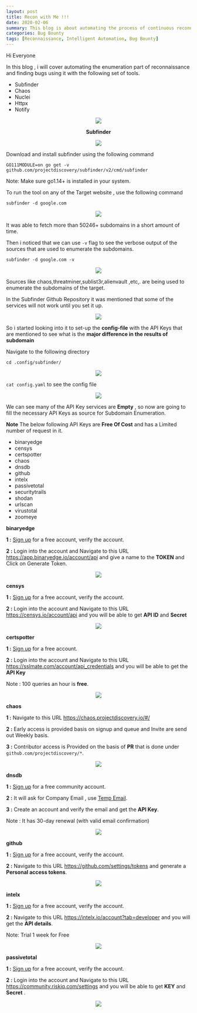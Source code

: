 ```yaml
---
layout: post
title: Recon with Me !!!
date: 2020-02-06
summary: This blog is about automating the process of continuous reconnaissance.
categories: Bug Bounty
tags: [Reconnaissance, Intelligent Automation, Bug Bounty]
---
```


Hi Everyone 

In this blog , i will cover automating the enumeration part of reconnaissance and finding bugs using it with the following set of tools.

  * Subfinder
  * Chaos
  * Nuclei
  * Httpx
  * Notify
  
<p align="center">
  <img src="/images/recon/logo.png">
</p>

<p align="center">
  <strong>Subfinder</strong>
</p>

<p align="center">
  <img src="/images/recon/sub1.png">
</p>

Download and install subfinder using the following command

`GO111MODULE=on go get -v github.com/projectdiscovery/subfinder/v2/cmd/subfinder`

Note: Make sure go1.14+ is installed in your system.

To run the tool on any of the Target website , use the following command

`subfinder -d google.com`

<p align="center">
  <img src="/images/recon/sub2.png">
</p>

It was able to fetch more than 50246+ subdomains in a short amount of time.

Then i noticed that we can use `-v` flag to see the verbose output of the sources that are used to enumerate the subdomains.

`subfinder -d google.com -v`

<p align="center">
  <img src="/images/recon/sub3.png">
</p>

Sources like chaos,threatminer,sublist3r,alienvault ,etc,. are being used to enumerate the subdomains of the target. 

In the Subfinder Github Repository it was mentioned that some of the services will not work until you set it up.

<p align="center">
  <img src="/images/recon/sub4.png">
</p>

So i started looking into it to set-up the **config-file** with the API Keys that are mentioned to see what is the **major difference in the results of subdomain**

Navigate to the following directory

`cd .config/subfinder/`

<p align="center">
  <img src="/images/recon/sub5.png">
</p>

`cat config.yaml` to see the config file

<p align="center">
  <img src="/images/recon/sub6.png">
</p>

We can see many of the API Key services are **Empty** , so now are going to fill the necessary API Keys as source for Subdomain Enumeration.

**Note** The below following API Keys are **Free Of Cost** and has a Limited number of request in it.

  * binaryedge
  * censys
  * certspotter
  * chaos
  * dnsdb
  * github
  * intelx
  * passivetotal
  * securitytrails
  * shodan
  * urlscan
  * virustotal
  * zoomeye

**binaryedge** 

**1 :** [Sign up](https://app.binaryedge.io/sign-up) for a free account, verify the account.

**2 :** Login into the account and Navigate to this URL <https://app.binaryedge.io/account/api> and give a name to the **TOKEN** and Click on Generate Token.

<p align="center">
  <img src="/images/recon/sub7.png">
</p>

**censys**

**1 :** [Sign up](https://censys.io/register) for a free account, verify the account.

**2 :** Login into the account and Navigate to this URL <https://censys.io/account/api>  and you will be able to get **API ID** and **Secret**

<p align="center">
  <img src="/images/recon/sub8.png">
</p>

**certspotter** 

**1 :** [Sign up](https://sslmate.com/signup?for=certspotter_api) for a free account.

**2 :** Login into the account and Navigate to this URL <https://sslmate.com/account/api_credentials> and you will be able to get the **API Key**

Note : 100 queries an hour is **free**.

<p align="center">
  <img src="/images/recon/sub9.png">
</p>

**chaos**

**1 :** Navigate to this URL <https://chaos.projectdiscovery.io/#/> 

**2 :** Early access is provided basis on signup and queue and Invite are send out Weekly basis.

**3 :** Contributor access is Provided on the basis of **PR** that is done under `github.com/projectdiscovery/*`.

<p align="center">
  <img src="/images/recon/sub10.png">
</p>

**dnsdb**

**1 :** [Sign up](https://www.farsightsecurity.com/dnsdb-community-edition/) for a free community account.

**2 :** It will ask for Company Email , use [Temp Email](https://temp-mail.org/).

**3 :** Create an account and verify the email and get the **API Key**. 

Note : It has 30-day renewal (with valid email confirmation)

<p align="center">
  <img src="/images/recon/sub11.png">
</p>

**github** 

**1 :** [Sign up](https://github.com/join) for a free account, verify the account.

**2 :** Navigate to this URL <https://github.com/settings/tokens> and generate a **Personal access tokens**.

<p align="center">
  <img src="/images/recon/sub12.png">
</p>

**intelx**

**1 :** [Sign up](https://github.com/join) for a free account, verify the account.

**2 :** Navigate to this URL <https://intelx.io/account?tab=developer> and you will get the **API details**.

Note: Trial 1 week for Free

<p align="center">
  <img src="/images/recon/sub13.png">
</p>

**passivetotal** 

**1 :** [Sign up](https://community.riskiq.com/home) for a free account, verify the account.

**2 :** Login into the account and Navigate to this URL <https://community.riskiq.com/settings>  and you will be able to get **KEY** and **Secret** .

<p align="center">
  <img src="/images/recon/sub14.ng">
</p>
